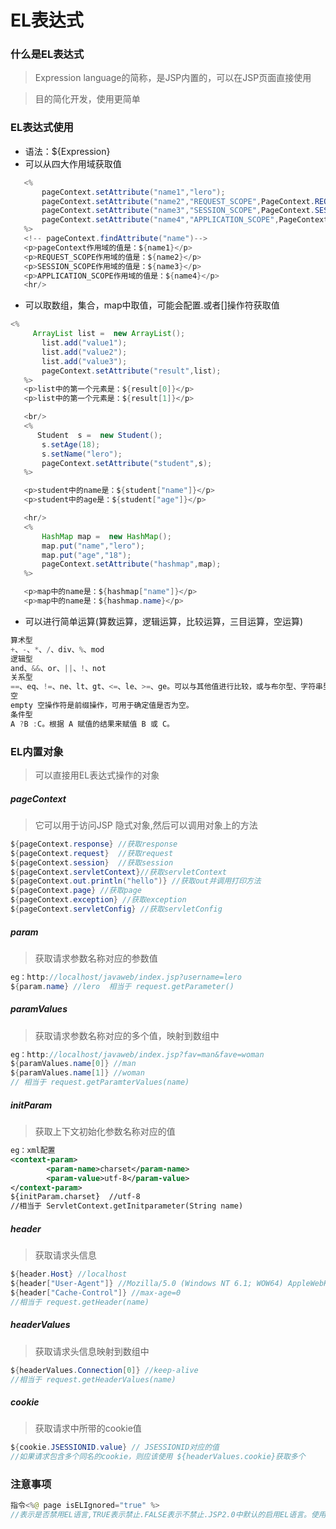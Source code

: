 # EL表达式

### 什么是EL表达式

> Expression language的简称，是JSP内置的，可以在JSP页面直接使用

> 目的简化开发，使用更简单

### EL表达式使用

* 语法：${Expression}
* 可以从四大作用域获取值

``` java
   <%
       pageContext.setAttribute("name1","lero");
       pageContext.setAttribute("name2","REQUEST_SCOPE",PageContext.REQUEST_SCOPE);
       pageContext.setAttribute("name3","SESSION_SCOPE",PageContext.SESSION_SCOPE);
       pageContext.setAttribute("name4","APPLICATION_SCOPE",PageContext.APPLICATION_SCOPE);
   %>
   <!-- pageContext.findAttribute("name")-->
   <p>pageContext作用域的值是：${name1}</p>
   <p>REQUEST_SCOPE作用域的值是：${name2}</p>
   <p>SESSION_SCOPE作用域的值是：${name3}</p>
   <p>APPLICATION_SCOPE作用域的值是：${name4}</p>
   <hr/>
```

* 可以取数组，集合，map中取值，可能会配置.或者[]操作符获取值

``` java
<%
     ArrayList list =  new ArrayList();
       list.add("value1");
       list.add("value2");
       list.add("value3");
       pageContext.setAttribute("result",list);
   %>
   <p>list中的第一个元素是：${result[0]}</p>
   <p>list中的第一个元素是：${result[1]}</p>

   <br/>
   <%
      Student  s =  new Student();
       s.setAge(18);
       s.setName("lero");
       pageContext.setAttribute("student",s);
   %>

   <p>student中的name是：${student["name"]}</p>
   <p>student中的age是：${student["age"]}</p>

   <hr/>
   <%
       HashMap map =  new HashMap();
       map.put("name","lero");
       map.put("age","18");
       pageContext.setAttribute("hashmap",map);
   %>

   <p>map中的name是：${hashmap["name"]}</p>
   <p>map中的name是：${hashmap.name}</p>
```

* 可以进行简单运算(算数运算，逻辑运算，比较运算，三目运算，空运算)

``` java
算术型
+、-、*、/、div、%、mod
逻辑型
and、&&、or、||、!、not
关系型
==、eq、!=、ne、lt、gt、<=、le、>=、ge。可以与其他值进行比较，或与布尔型、字符串型、整型或浮点型文字进行比较。
空
empty 空操作符是前缀操作，可用于确定值是否为空。
条件型
A ?B :C。根据 A 赋值的结果来赋值 B 或 C。

```

### EL内置对象

> 可以直接用EL表达式操作的对象

##### pageContext

> 它可以用于访问JSP 隐式对象,然后可以调用对象上的方法

``` java
${pageContext.response} //获取response
${pageContext.request}  //获取request
${pageContext.session}  //获取session
${pageContext.servletContext}//获取servletContext
${pageContext.out.println("hello")} //获取out并调用打印方法
${pageContext.page} //获取page
${pageContext.exception} //获取exception
${pageContext.servletConfig} //获取servletConfig
```

##### param

> 获取请求参数名称对应的参数值

``` java
eg：http://localhost/javaweb/index.jsp?username=lero
${param.name} //lero  相当于 request.getParameter()
```

##### paramValues

> 获取请求参数名称对应的多个值，映射到数组中

``` java
eg：http://localhost/javaweb/index.jsp?fav=man&fave=woman
${paramValues.name[0]} //man
${paramValues.name[1]} //woman
// 相当于 request.getParamterValues(name)
```

##### initParam

> 获取上下文初始化参数名称对应的值

``` xml
eg：xml配置
<context-param>
        <param-name>charset</param-name>
        <param-value>utf-8</param-value>
</context-param>
${initParam.charset}  //utf-8
//相当于 ServletContext.getInitparameter(String name)
```

##### header

> 获取请求头信息

``` java
${header.Host} //localhost
${header["User-Agent"]} //Mozilla/5.0 (Windows NT 6.1; WOW64) AppleWebKit/537.36 (KHTML, like Gecko) Chrome/66.0.3359.181 Safari/537.36
${header["Cache-Control"]} //max-age=0
//相当于 request.getHeader(name)
```

##### headerValues

> 获取请求头信息映射到数组中

``` java
${headerValues.Connection[0]} //keep-alive
//相当于 request.getHeaderValues(name)
```

##### cookie

> 获取请求中所带的cookie值

``` java
${cookie.JSESSIONID.value} // JSESSIONID对应的值
//如果请求包含多个同名的cookie，则应该使用 ${headerValues.cookie}获取多个
```

### 注意事项

``` java
指令<%@ page isELIgnored="true" %>
//表示是否禁用EL语言,TRUE表示禁止.FALSE表示不禁止.JSP2.0中默认的启用EL语言。使用的时候不需要引入任何jar
```












